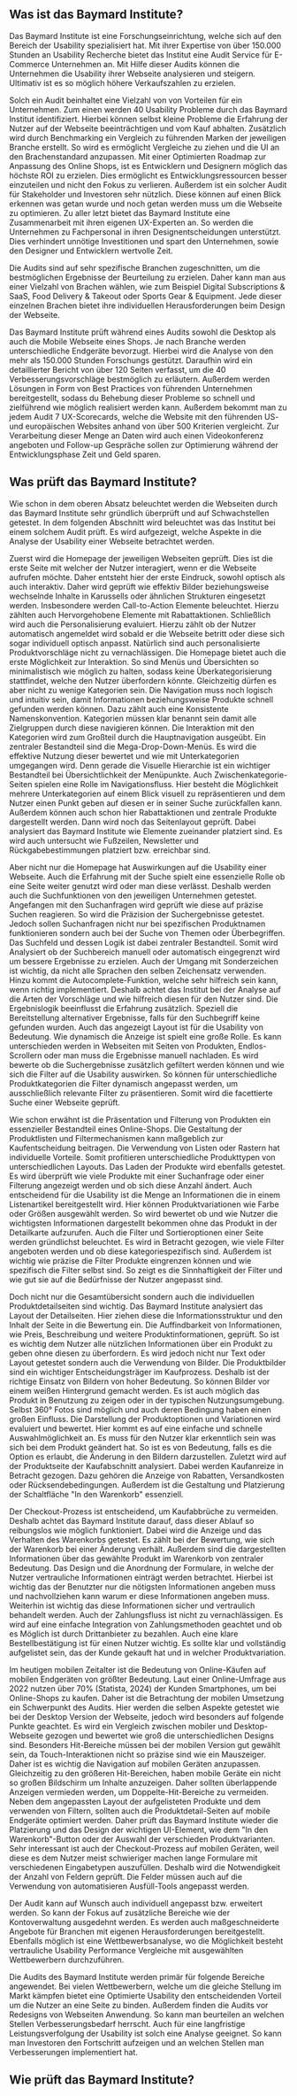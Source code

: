 ## Was ist das Baymard Institute?

Das Baymard Institute ist eine Forschungseinrichtung, welche sich auf den Bereich der Usability spezialisiert hat. Mit ihrer Expertise von über 150.000 Stunden an Usability Recherche bietet das Institut eine Audit Service für E-Commerce Unternehmen an. Mit Hilfe dieser Audits können die Unternehmen die Usability ihrer Webseite analysieren und steigern. Ultimativ ist es so möglich höhere Verkaufszahlen zu erzielen. 

Solch ein Audit beinhaltet eine Vielzahl von von Vorteilen für ein Unternehmen. Zum einen werden 40 Usability Probleme durch das Baymard Institut identifiziert. Hierbei können selbst kleine Probleme die Erfahrung der Nutzer auf der Webseite beeinträchtigen und vom Kauf abhalten. Zusätzlich wird durch Benchmarking ein Vergleich zu führenden Marken der jeweiligen Branche erstellt. So wird es ermöglicht Vergleiche zu ziehen und die UI an den Brachenstandard anzupassen. Mit einer Optimierten Roadmap zur Anpassung des Online Shops, ist es Entwicklern und Designern möglich das höchste ROI zu erzielen. Dies ermöglicht es Entwicklungsressourcen besser einzuteilen und nicht den Fokus zu verlieren. Außerdem ist ein solcher Audit für Stakeholder und Investoren sehr nützlich. Diese können auf einen Blick erkennen was getan wurde und noch getan werden muss um die Webseite zu optimieren. Zu aller letzt bietet das Baymard Institute eine Zusammenarbeit mit ihren eigenen UX-Experten an. So werden die Unternehmen zu Fachpersonal in ihren Designentscheidungen unterstützt. Dies verhindert unnötige Investitionen und spart den Unternehmen, sowie den Designer und Entwicklern wertvolle Zeit. 

Die Audits sind auf sehr spezifische Branchen zugeschnitten, um die bestmöglichen Ergebnisse der Beurteilung zu erzielen. Daher kann man aus einer Vielzahl von Brachen wählen, wie zum Beispiel Digital Subscriptions & SaaS, Food Delivery & Takeout oder Sports Gear & Equipment. Jede dieser einzelnen Brachen bietet ihre individuellen Herausforderungen beim Design der Webseite. 

Das Baymard Institute prüft während eines Audits sowohl die Desktop als auch die Mobile Webseite eines Shops. Je nach Branche werden unterschiedliche Endgeräte bevorzugt. Hierbei wird die Analyse von den mehr als 150.000 Stunden Forschungs gestützt. Daraufhin wird ein detaillierter Bericht von über 120 Seiten verfasst, um die 40 Verbesserungsvorschläge bestmöglich zu erläutern. Außerdem werden Lösungen in Form von Best Practices von führenden Unternehmen bereitgestellt, sodass du Behebung dieser Probleme so schnell und zielführend wie möglich realisiert werden kann. Außerdem bekommt man zu jedem Audit 7 UX-Scorecards, welche die Website mit den führenden US- und europäischen Websites anhand von über 500 Kriterien vergleicht. Zur Verarbeitung dieser Menge an Daten wird auch einen Videokonferenz angeboten und Follow-up Gespräche sollen zur Optimierung während der Entwicklungsphase Zeit und Geld sparen.


## Was prüft das Baymard Institute?

Wie schon in dem oberen Absatz beleuchtet werden die Webseiten durch das Baymard Institute sehr gründlich überprüft und auf Schwachstellen getestet. In dem folgenden Abschnitt wird beleuchtet was das Institut bei einem solchem Audit prüft. Es wird aufgezeigt, welche Aspekte in die Analyse der Usability einer Webseite betrachtet werden. 

Zuerst wird die Homepage der jeweiligen Webseiten geprüft. Dies ist die erste Seite mit welcher der Nutzer interagiert, wenn er die Webseite aufrufen möchte. Daher entsteht hier der erste Eindruck, sowohl optisch als auch interaktiv. Daher wird geprüft wie effektiv Bilder beziehungsweise wechselnde Inhalte in Karussells oder ähnlichen Strukturen eingesetzt werden. Insbesondere werden Call-to-Action Elemente beleuchtet. Hierzu zählten auch Hervorgehobene Elemente mit Rabattaktionen. Schließlich wird auch die Personalisierung evaluiert. Hierzu zählt ob der Nutzer automatisch angemeldet wird sobald er die Webseite betritt oder diese sich sogar individuell optisch anpasst. Natürlich sind auch personalisierte Produktvorschläge nicht zu vernachlässigen. 
Die Homepage bietet auch die erste Möglichkeit zur Interaktion. So sind Menüs und Übersichten so minimalistisch wie möglich zu halten, sodass keine Überkategorisierung stattfindet, welche den Nutzer überfordern könnte. Gleichzeitig dürfen es aber nicht zu wenige Kategorien sein. Die Navigation muss noch logisch und intuitiv sein, damit Informationen beziehungsweise Produkte schnell gefunden werden können. Dazu zählt auch eine Konsistente Namenskonvention. Kategorien müssen klar benannt sein damit alle Zielgruppen durch diese navigieren können. 
Die Interaktion mit den Kategorien wird zum Großteil durch die Hauptnavigation ausgeübt. Ein zentraler Bestandteil sind die Mega-Drop-Down-Menüs. Es wird die effektive Nutzung dieser bewertet und wie mit Unterkategorien umgegangen wird. Denn gerade die Visuelle Hierarchie ist ein wichtiger Bestandteil bei Übersichtlichkeit der Menüpunkte. 
Auch Zwischenkategorie-Seiten spielen eine Rolle im Navigationsfluss. Hier besteht die Möglichkeit mehrere Unterkategorien auf einem Blick visuell zu repräsentieren und dem Nutzer einen Punkt geben auf diesen er in seiner Suche zurückfallen kann. Außerdem können auch schon hier Rabattaktionen und zentrale Produkte dargestellt werden. 
Dann wird noch das Seitenlayout geprüft. Dabei analysiert das Baymard Institute wie Elemente zueinander platziert sind. Es wird auch untersucht wie Fußzeilen, Newsletter und Rückgabebestimmungen platziert bzw. erreichbar sind. 

Aber nicht nur die Homepage hat Auswirkungen auf die Usability einer Webseite. Auch die Erfahrung mit der Suche spielt eine essenzielle Rolle ob eine Seite weiter genutzt wird oder man diese verlässt. Deshalb werden auch die Suchfunktionen von den jeweiligen Unternehmen getestet.
Angefangen mit den Suchanfragen wird geprüft wie diese auf präzise Suchen reagieren. So wird die Präzision der Suchergebnisse getestet. Jedoch sollen Suchanfragen nicht nur bei spezifischen Produktnamen funktionieren sondern auch bei der Suche von Themen oder Überbegriffen. 
Das Suchfeld und dessen Logik ist dabei zentraler Bestandteil. Somit wird Analysiert ob der Suchbereich manuell oder automatisch eingegrenzt wird um bessere Ergebnisse zu erzielen. Auch der Umgang mit Sonderzeichen ist wichtig, da nicht alle Sprachen den selben Zeichensatz verwenden. 
Hinzu kommt die Autocomplete-Funktion, welche sehr hilfreich sein kann, wenn richtig implementiert. Deshalb achtet das Institut bei der Analyse auf die Arten der Vorschläge und wie hilfreich diesen für den Nutzer sind. 
Die Ergebnislogik beeinflusst die Erfahrung zusätzlich. Speziell die Bereitstellung alternativer Ergebnisse, falls für den Suchbegriff keine gefunden wurden. 
Auch das angezeigt Layout ist für die Usability von Bedeutung. Wie dynamisch die Anzeige ist spielt eine große Rolle. Es kann unterschieden werden in Webseiten mit Seiten von Produkten, Endlos-Scrollern oder man muss die Ergebnisse manuell nachladen. 
Es wird bewerte ob die Suchergebnisse zusätzlich gefiltert werden können und wie sich die Filter auf die Usability auswirken. So können für unterschiedliche Produktkategorien die Filter dynamisch angepasst werden, um ausschließlich relevante Filter zu präsentieren. Somit wird die facettierte Suche einer Webseite geprüft. 

Wie schon erwähnt ist die Präsentation und Filterung von Produkten ein essenzieller Bestandteil eines Online-Shops. Die Gestaltung der Produktlisten und Filtermechanismen kann maßgeblich zur Kaufentscheidung beitragen. Die Verwendung von Listen oder Rastern hat individuelle Vorteile. Somit profitieren unterschiedliche Produkttypen von unterschiedlichen Layouts. 
Das Laden der Produkte wird ebenfalls getestet. Es wird überprüft wie viele Produkte mit einer Suchanfrage oder einer Filterung angezeigt werden und ob sich diese Anzahl ändert.
Auch entscheidend für die Usability ist die Menge an Informationen die in einem Listenartikel bereitgestellt wird. Hier können Produktvariationen wie Farbe oder Größen ausgewählt werden. So wird bewertet ob und wie Nutzer die wichtigsten Informationen dargestellt bekommen ohne das Produkt in der Detailkarte aufzurufen. 
Auch die Filter und Sortieroptionen einer Seite werden gründlichst beleuchtet. Es wird in Betracht gezogen,  wie viele Filter angeboten werden und ob diese kategoriespezifisch sind. Außerdem ist wichtig wie präzise die Filter Produkte eingrenzen können und wie spezifisch die Filter selbst sind. So zeigt es die Sinnhaftigkeit der Filter und wie gut sie auf die Bedürfnisse der Nutzer angepasst sind. 

Doch nicht nur die Gesamtübersicht sondern auch die individuellen Produktdetailseiten sind wichtig. Das Baymard Institute analysiert das Layout der Detailseiten. Hier ziehen diese die Informationsstruktur und den Inhalt der Seite in die Bewertung ein. Die Auffindbarkeit von Informationen, wie Preis, Beschreibung und weitere Produktinformationen, geprüft. So ist es wichtig dem Nutzer alle nützlichen Informationen über ein Produkt zu geben ohne diesen zu überfordern. 
Es wird jedoch nicht nur Text oder Layout getestet sondern auch die Verwendung von Bilder. Die Produktbilder sind ein wichtiger Entscheidungsträger im Kaufprozess. Deshalb ist der richtige Einsatz von Bildern von hoher Bedeutung. So können Bilder vor einem weißen Hintergrund gemacht werden. Es ist auch möglich das Produkt in Benutzung zu zeigen oder in der typischen Nutzungsumgebung. Selbst 360° Fotos sind möglich und auch deren Bedingung haben einen großen Einfluss.
Die Darstellung der Produktoptionen und Variationen wird evaluiert und bewertet. Hier kommt es auf eine einfache und schnelle Auswahlmöglichkeit an. Es muss für den Nutzer klar erkenntlich sein was sich bei dem Produkt geändert hat. So ist es von Bedeutung, falls es die Option es erlaubt, die Änderung in den Bildern darzustellen.
Zuletzt wird auf der Produktseite der Kaufabschnitt analysiert. Dabei werden Kaufanreize in Betracht gezogen. Dazu gehören die Anzeige von Rabatten, Versandkosten oder Rücksendebedingungen. Außerdem ist die Gestaltung und Platzierung der Schaltfläche "In den Warenkorb" essenziell.

Der Checkout-Prozess ist entscheidend, um Kaufabbrüche zu vermeiden. Deshalb achtet das Baymard Institute darauf, dass dieser Ablauf so reibungslos wie möglich funktioniert. Dabei wird die Anzeige und das Verhalten des Warenkorbs getestet. Es zählt bei der Bewertung, wie sich der Warenkorb bei einer Änderung verhält. Außerdem sind die dargestellten Informationen über das gewählte Produkt im Warenkorb von zentraler Bedeutung.
Das Design und die Anordnung der Formulare, in welche der Nutzer vertrauliche Informationen einträgt werden betrachtet. Hierbei ist wichtig das der Benutzter nur die nötigsten Informationen angeben muss und nachvollziehen kann warum er diese Informationen angeben muss. Weiterhin ist wichtig das diese Informationen sicher und vertraulich behandelt werden. 
Auch der Zahlungsfluss ist nicht zu vernachlässigen. Es wird auf eine einfache Integration von Zahlungsmethoden geachtet und ob es Möglich ist durch Drittanbieter zu bezahlen.
Auch eine klare Bestellbestätigung ist für einen Nutzer wichtig. Es sollte klar und vollständig aufgelistet sein, das der Kunde gekauft hat und in welcher Produktvariation.

Im heutigen mobilen Zeitalter ist die Bedeutung von Online-Käufen auf mobilen Endgeräten von größter Bedeutung. Laut einer Online-Umfrage aus 2022 nutzen über 70% (Statista, 2024) der Kunden Smartphones, um bei Online-Shops zu kaufen. Daher ist die Betrachtung der mobilen Umsetzung ein Schwerpunkt des Audits. Hier werden die selben Aspekte getestet wie bei der Desktop Version der Webseite, jedoch wird besonders auf folgende Punkte geachtet.
Es wird ein Vergleich zwischen mobiler und Desktop-Webseite gezogen und bewertet wie groß die unterschiedlichen Designs sind. Besonders Hit-Bereiche müssen bei der mobilen Version gut gewählt sein, da Touch-Interaktionen nicht so präzise sind wie ein Mauszeiger.
Daher ist es wichtig die Navigation auf mobilen Geräten anzupassen. Gleichzeitig zu den größeren Hit-Bereichen, haben mobile Geräte ein nicht so großen Bildschirm um Inhalte anzuzeigen. Daher sollten überlappende Anzeigen vermieden werden, um Doppelte-Hit-Bereiche zu vermeiden.
Neben dem angepassten Layout der aufgelisteten Produkte und dem verwenden von Filtern, sollten auch die Produktdetail-Seiten auf mobile Endgeräte optimiert werden. Daher prüft das Baymard Institute wieder die Platzierung und das Design der wichtigen UI-Element, wie dem "In den Warenkorb"-Button oder der Auswahl der verschieden Produktvarianten.
Sehr interessant ist auch der Checkout-Prozess auf mobilen Geräten, weil diese es dem Nutzer meist schwieriger machen lange Formulare mit verschiedenen Eingabetypen auszufüllen. Deshalb wird die Notwendigkeit der Anzahl von Feldern geprüft. Die Felder müssen auch auf die Verwendung von automatisieren Ausfüll-Tools angepasst werden.

Der Audit kann auf Wunsch auch individuell angepasst bzw. erweitert werden. So kann der Fokus auf zusätzliche Bereiche wie der Kontoverwaltung ausgedehnt werden. Es werden auch maßgeschneiderte Angebote für Branchen mit eigenen Herausforderungen bereitgestellt. Ebenfalls möglich ist eine Wettbewerbsanalyse, wo die Möglichkeit besteht vertrauliche Usability Performance Vergleiche mit ausgewählten Wettbewerbern durchzuführen.

Die Audits des Baymard Institute werden primär für folgende Bereiche angewendet. Bei vielen Wettbewerbern, welche um die gleiche Stellung im Markt kämpfen bietet eine Optimierte Usability den entscheidenden Vorteil um die Nutzer an eine Seite zu binden. Außerdem finden die Audits vor Redesigns von Webseiten Anwendung. So kann man beurteilen an welchen Stellen Verbesserungsbedarf herrscht. Auch für eine langfristige Leistungsverfolgung der Usability ist solch eine Analyse geeignet. So kann man Investoren den Fortschritt aufzeigen und an welchen Stellen man Verbesserungen implementiert hat.


## Wie prüft das Baymard Institute?
